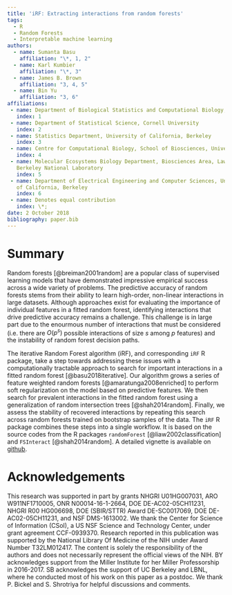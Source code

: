 ```yaml
---
title: 'iRF: Extracting interactions from random forests'
tags:
  - R
  - Random Forests
  - Interpretable machine learning
authors:
  - name: Sumanta Basu
    affiliation: "\*, 1, 2"
  - name: Karl Kumbier
    affiliation: "\*, 3"
  - name: James B. Brown
    affiliation: "3, 4, 5"
  - name: Bin Yu
    affiliation: "3, 6"
affiliations:
 - name: Department of Biological Statistics and Computational Biology, Cornell University
   index: 1
 - name: Department of Statistical Science, Cornell University
   index: 2
 - name: Statistics Department, University of California, Berkeley
   index: 3
 - name: Centre for Computational Biology, School of Biosciences, University of Birmingham
   index: 4
 - name: Molecular Ecosystems Biology Department, Biosciences Area, Lawrence
   Berkeley National Laboratory 
   index: 5
 - name: Department of Electrical Engineering and Computer Sciences, University
   of California, Berkeley 
   index: 6
 - name: Denotes equal contribution
   index: \*;
date: 2 October 2018
bibliography: paper.bib
---
```


# Summary
Random forests [@breiman2001random] are a popular class of supervised learning
models that have demonstrated impressive empirical success across a wide variety
of problems. The predictive accuracy of random forests stems from their ability
to learn high-order, non-linear interactions in large datasets. Although
approaches exist for evaluating the importance of individual features in a
fitted random forest, identifying interactions that drive predictive accuracy
remains a challenge. This challenge is in large part due to the enourmous number
of interactions that must be considered (i.e. there are $O(p^s)$ possible
interactions of size $s$ among $p$ features) and the instability of random
forest decision paths.

The iterative Random Forest algorithm (iRF), and corresponding `iRF` R package,
take a step towards addressing these issues with a computationally tractable
approach to search for important interactions in a fitted random forest
[@basu2018iterative]. Our algorithm grows a series of feature weighted random
forests [@amaratunga2008enriched] to perform soft regularization on the model
based on predictive features. We then search for prevalent interactions in the
fitted random forest using a generalization of random intersection trees
[@shah2014random].  Finally, we assess the stability of recovered interactions
by repeating this search across random forests trained on bootstrap samples of
the data. The `iRF` R package combines these steps into a single workflow. It is
based on the source codes from the R packages `randomForest`
[@liaw2002classification] and `FSInteract` [@shah2014random]. A detailed
vignette is available on
[github](https://cdn.rawgit.com/sumbose/iRF/master/vignettes/vignette2.html).

# Acknowledgements
This research was supported in part by grants NHGRI U01HG007031, ARO
W911NF1710005, ONR N00014-16-1-2664, DOE DE-AC02-05CH11231, NHGRI R00 HG006698,
DOE (SBIR/STTR) Award DE-SC0017069, DOE DE-AC02-05CH11231, and NSF DMS-1613002.
We thank the Center for Science of Information (CSoI), a US NSF Science and
Technology Center, under grant agreement CCF-0939370. Research reported in this
publication was supported by the National Library Of Medicine of the NIH under
Award Number T32LM012417. The content is solely the responsibility of the
authors and does not necessarily represent the official views of the NIH. BY
acknowledges support from the Miller Institute for her Miller Professorship in
2016-2017. SB acknowledges the support of UC Berkeley and LBNL, where he
conducted most of his work on this paper as a postdoc. We thank P. Bickel and S.
Shrotriya for helpful discussions and comments.
